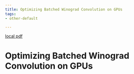 ```yaml
---
title: Optimizing Batched Winograd Convolution on GPUs
tags:
- other-default

---
```


[local pdf](../../../pdfs/Optimizing%20Batched%20Winograd%20Convolution%20on%20GPUs.pdf)

# Optimizing Batched Winograd Convolution on GPUs
